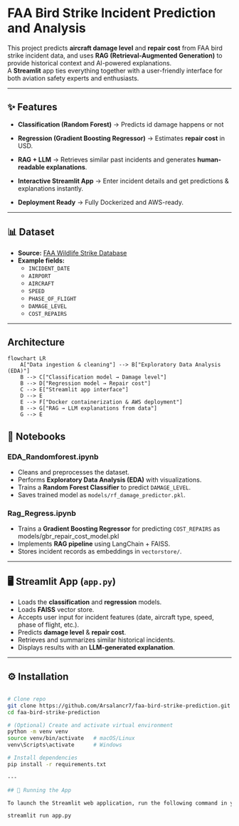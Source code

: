 # FAA Bird Strike Incident Prediction and Analysis

This project predicts **aircraft damage level** and **repair cost** from FAA bird strike incident data, and uses **RAG (Retrieval-Augmented Generation)** to provide historical context and AI-powered explanations.  
A **Streamlit** app ties everything together with a user-friendly interface for both aviation safety experts and enthusiasts.

---

## ✨ Features

- **Classification (Random Forest)** → Predicts id damage happens or not

- **Regression (Gradient Boosting Regressor)** → Estimates **repair cost** in USD.

- **RAG + LLM** → Retrieves similar past incidents and generates **human-readable explanations**.

- **Interactive Streamlit App** → Enter incident details and get predictions & explanations instantly.

- **Deployment Ready** → Fully Dockerized and AWS-ready.

---

## 📊 Dataset

- **Source:** [FAA Wildlife Strike Database](https://wildlife.faa.gov/home)
- **Example fields:**
  - `INCIDENT_DATE`
  - `AIRPORT`
  - `AIRCRAFT`
  - `SPEED`
  - `PHASE_OF_FLIGHT`
  - `DAMAGE_LEVEL`
  - `COST_REPAIRS`

---


## Architecture

```mermaid
flowchart LR
    A["Data ingestion & cleaning"] --> B["Exploratory Data Analysis (EDA)"]
    B --> C["Classification model → Damage level"]
    B --> D["Regression model → Repair cost"]
    C --> E["Streamlit app interface"]
    D --> E
    E --> F["Docker containerization & AWS deployment"]
    B --> G["RAG → LLM explanations from data"]
    G --> E
```


## 📓 Notebooks

### **EDA_Randomforest.ipynb**
- Cleans and preprocesses the dataset.
- Performs **Exploratory Data Analysis (EDA)** with visualizations.
- Trains a **Random Forest Classifier** to predict `DAMAGE_LEVEL`.
- Saves trained model as `models/rf_damage_predictor.pkl`.

### **Rag_Regress.ipynb**
- Trains a **Gradient Boosting Regressor** for predicting `COST_REPAIRS` as models/gbr_repair_cost_model.pkl
- Implements **RAG pipeline** using LangChain + FAISS.
- Stores incident records as embeddings in `vectorstore/`.

---

## 🖥 Streamlit App (`app.py`)

- Loads the **classification** and **regression** models.
- Loads **FAISS** vector store.
- Accepts user input for incident features (date, aircraft type, speed, phase of flight, etc.).
- Predicts **damage level** & **repair cost**.
- Retrieves and summarizes similar historical incidents.
- Displays results with an **LLM-generated explanation**.

---

## ⚙️ Installation
```bash

# Clone repo
git clone https://github.com/Arsalancr7/faa-bird-strike-prediction.git
cd faa-bird-strike-prediction

# (Optional) Create and activate virtual environment
python -m venv venv
source venv/bin/activate   # macOS/Linux
venv\Scripts\activate      # Windows

# Install dependencies
pip install -r requirements.txt

---

## 🚀 Running the App

To launch the Streamlit web application, run the following command in your terminal from the project’s root directory:

streamlit run app.py
